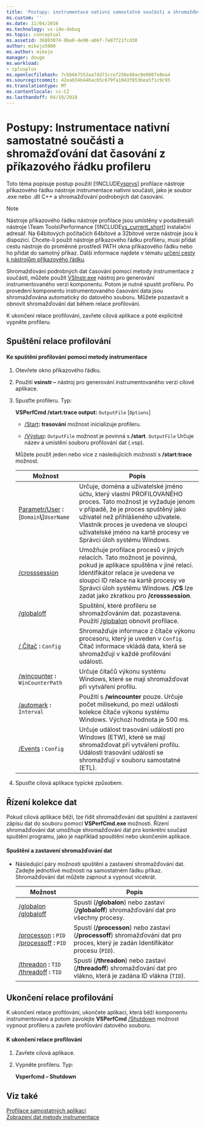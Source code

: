 ```yaml
---
title: 'Postupy: instrumentace nativní samostatné součásti a shromažďování dat profileru z příkazového řádku časování | Microsoft Docs'
ms.custom: ''
ms.date: 11/04/2016
ms.technology: vs-ide-debug
ms.topic: conceptual
ms.assetid: 36883074-9be8-4e90-a66f-7e87f21fcd30
author: mikejo5000
ms.author: mikejo
manager: douge
ms.workload:
- cplusplus
ms.openlocfilehash: 7cbb667553aa7dd71ccef256e40ac9e9087e8ea4
ms.sourcegitcommit: 42ea834b446ac65c679fa1043f853bea5f1c9c95
ms.translationtype: MT
ms.contentlocale: cs-CZ
ms.lasthandoff: 04/19/2018
---
```

# <a name="how-to-instrument-a-native-stand-alone-component-and-collect-timing-data-with-the-profiler-from-the-command-line"></a>Postupy: Instrumentace nativní samostatné součásti a shromažďování dat časování z příkazového řádku profileru
Toto téma popisuje postup použití [!INCLUDE[vsprvs](../code-quality/includes/vsprvs_md.md)] profilace nástroje příkazového řádku nástroje instrumentace nativní součásti, jako je soubor .exe nebo .dll C++ a shromažďování podrobných dat časování.  
  
> [!NOTE]
>  Nástroje příkazového řádku nástroje profilace jsou umístěny v podadresáři nástroje \Team Tools\Performance [!INCLUDE[vs_current_short](../code-quality/includes/vs_current_short_md.md)] instalační adresář. Na 64bitových počítačích 64bitové a 32bitové verze nástroje jsou k dispozici. Chcete-li použít nástroje příkazového řádku profileru, musí přidat cestu nástroje do proměnné prostředí PATH okna příkazového řádku nebo ho přidat do samotný příkaz. Další informace najdete v tématu [určení cesty k nástrojům příkazového řádku](../profiling/specifying-the-path-to-profiling-tools-command-line-tools.md).  
  
 Shromažďování podrobných dat časování pomocí metody instrumentace z součásti, můžete použít [VSInstr.exe](../profiling/vsinstr.md) nástroj pro generování instrumentovaného verzi komponentu. Potom je nutné spustit profileru. Po provedení komponentu instrumentovaného časování data jsou shromažďována automaticky do datového souboru. Můžete pozastavit a obnovit shromažďování dat během relace profilování.  
  
 K ukončení relace profilování, zavřete cílová aplikace a poté explicitně vypněte profileru.  
  
## <a name="starting-the-profiling-session"></a>Spuštění relace profilování  
  
#### <a name="to-start-profiling-by-using-the-instrumentation-method"></a>Ke spuštění profilování pomocí metody instrumentace  
  
1.  Otevřete okno příkazového řádku.  
  
2.  Použití **vsinstr –** nástroj pro generování instrumentovaného verzi cílové aplikace.  
  
3.  Spusťte profileru. Typ:  
  
     **VSPerfCmd /start:trace output:** `OutputFile` [`Options`]  
  
    -   [/Start](../profiling/start.md)**: trasování** možnost inicializuje profileru.  
  
    -   [/Výstup](../profiling/output.md)**:** `OutputFile` možnost je povinná s **/start**. `OutputFile` Určuje název a umístění souboru profilování dat (.vsp).  
  
     Můžete použít jeden nebo více z následujících možností s **/start:trace** možnost.  
  
    |Možnost|Popis|  
    |------------|-----------------|  
    |[Parametr/User](../profiling/user-vsperfcmd.md) **:**[`Domain`**\\**]`UserName`|Určuje, doména a uživatelské jméno účtu, který vlastní PROFILOVANÉHO proces. Tato možnost je vyžaduje jenom v případě, že je proces spuštěný jako uživatel než přihlášeného uživatele. Vlastník proces je uvedena ve sloupci uživatelské jméno na kartě procesy ve Správci úloh systému Windows.|  
    |[/crosssession](../profiling/crosssession.md)|Umožňuje profilace procesů v jiných relacích. Tato možnost je povinná, pokud je aplikace spuštěna v jiné relaci. Identifikátor relace je uvedena ve sloupci ID relace na kartě procesy ve Správci úloh systému Windows. **/CS** lze zadat jako zkratkou pro **/crosssession**.|  
    |[/globaloff](../profiling/globalon-and-globaloff.md)|Spuštění, které profileru se shromažďováním dat. pozastavena. Použití [/globalon](../profiling/globalon-and-globaloff.md) obnovit profilace.|  
    |[/ Čítač](../profiling/counter.md) **:** `Config`|Shromažďuje informace z čítače výkonu procesoru, který je uveden v `Config`. Čítač informace vkládá data, která se shromažďují v každé profilování události.|  
    |[/wincounter](../profiling/wincounter.md) **:** `WinCounterPath`|Určuje čítačů výkonu systému Windows, které se mají shromažďovat při vytváření profilu.|  
    |[/automark](../profiling/automark.md) **:** `Interval`|Použití s **/wincounter** pouze. Určuje počet milisekund, po mezi události kolekce čítače výkonu systému Windows. Výchozí hodnota je 500 ms.|  
    |[/Events](../profiling/events-vsperfcmd.md) **:** `Config`|Určuje událost trasování událostí pro Windows (ETW), které se mají shromažďovat při vytváření profilu. Události trasování událostí se shromažďují v souboru samostatné (ETL).|  
  
4.  Spusťte cílová aplikace typické způsobem.  
  
## <a name="controlling-data-collection"></a>Řízení kolekce dat  
 Pokud cílová aplikace běží, lze řídit shromažďování dat spuštění a zastavení zápisu dat do souboru pomocí **VSPerfCmd.exe** možnosti. Řízení shromažďování dat umožňuje shromažďování dat pro konkrétní součást spuštění programu, jako je například spouštění nebo ukončením aplikace.  
  
#### <a name="to-start-and-stop-data-collection"></a>Spuštění a zastavení shromažďování dat  
  
-   Následující páry možnosti spuštění a zastavení shromažďování dat. Zadejte jednotlivé možnosti na samostatném řádku příkaz. Shromažďování dat můžete zapnout a vypnout vícekrát.  
  
    |Možnost|Popis|  
    |------------|-----------------|  
    |[/globalon /globaloff](../profiling/globalon-and-globaloff.md)|Spustí (**/globalon**) nebo zastaví (**/globaloff**) shromažďování dat pro všechny procesy.|  
    |[/processon](../profiling/processon-and-processoff.md) **:** `PID` [/processoff](../profiling/processon-and-processoff.md) **:** `PID`|Spustí (**/processon**) nebo zastaví (**/processoff**) shromažďování dat pro proces, který je zadán Identifikátor procesu (`PID`).|  
    |[/threadon](../profiling/threadon-and-threadoff.md) **:** `TID` [/threadoff](../profiling/threadon-and-threadoff.md) **:** `TID`|Spustí (**/threadon**) nebo zastaví (**/threadoff**) shromažďování dat pro vlákno, která je zadána ID vlákna (`TID`).|  
  
## <a name="ending-the-profiling-session"></a>Ukončení relace profilování  
 K ukončení relace profilování, ukončete aplikaci, která běží komponentu instrumentované a potom zavolejte **VSPerfCmd** [/Shutdown](../profiling/shutdown.md) možnost vypnout profileru a zavřete profilování datového souboru.  
  
#### <a name="to-end-a-profiling-session"></a>K ukončení relace profilování  
  
1.  Zavřete cílová aplikace.  
  
2.  Vypněte profileru. Typ:  
  
     **Vsperfcmd – Shutdown**  
  
## <a name="see-also"></a>Viz také  
 [Profilace samostatných aplikací](../profiling/command-line-profiling-of-stand-alone-applications.md)   
 [Zobrazení dat metody instrumentace](../profiling/instrumentation-method-data-views.md)
